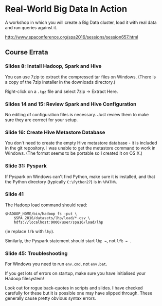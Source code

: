 # Real-World Big Data In Action

A workshop in which you will create a Big Data cluster, load it with real data and run queries against it.

http://www.spaconference.org/spa2016/sessions/session657.html

## Course Errata

### Slides 8: Install Hadoop, Spark and Hive
You can use 7zip to extract the compressed tar files on Windows.
(There is a copy of the 7zip installer in the downloads directory.)

Right-click on a `.tgz` file and select 7zip -> Extract Here.

### Slides 14 and 15: Review Spark and Hive Configuration
No editing of configuration files is necessary.
Just review them to make sure they are correct for your setup.

### Slide 16: Create Hive Metastore Database
You don't need to create the empty Hive metastore database - it is included in the git repository.
I was unable to get the metastore command to work in Windows.
(The format seems to be portable so I created it on OS X.)

### Slide 31: Pyspark
If Pyspark on Windows can't find Python, make sure it is installed, and that the Python directory
(typically `C:\Python27`) is in `%PATH%`.

### Slide 41
The Hadoop load command should read:

    $HADOOP_HOME/bin/hadoop fs -put \
        $SPA_2016/datasets/lhp/load/*.csv \
        hdfs://localhost:9000/user/spa16/load/lhp

(ie replace `lfb` with `lhp`).

Similarly, the Pyspark statement should start `lhp =`, not `lfb = `.

### Slide 45: Troubleshooting
For Windows you need to run `env.cmd`, not `env.bat`.

If you get lots of errors on startup, make sure you have initialised your Hadoop filesystem!

Look out for rogue back-quotes in scripts and slides.
I have checked carefully for these but it is possible one may have slipped through.
These generally cause pretty obvious syntax errors.

